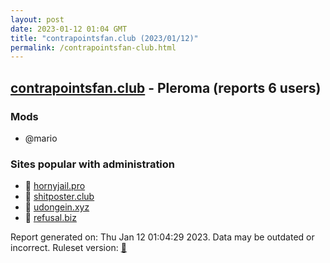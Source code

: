 ```yaml
---
layout: post
date: 2023-01-12 01:04 GMT
title: "contrapointsfan.club (2023/01/12)"
permalink: /contrapointsfan-club.html
---
```



## [contrapointsfan.club](https://contrapointsfan.club) - Pleroma (reports 6 users)

### Mods
 * @mario

### Sites popular with administration

* 🐘 [hornyjail.pro](/hornyjail-pro.html)
* 🐘 [shitposter.club](/shitposter-club.html)
* 🐘 [udongein.xyz](/udongein-xyz.html)
* 🐘 [refusal.biz](/refusal-biz.html)

Report generated on: Thu Jan 12 01:04:29 2023. Data may be outdated or incorrect.
Ruleset version: [🧁](/version-cupcake)
